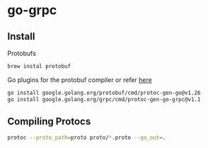 # go-grpc

## Install

Protobufs
```bash
brew instal protobuf
```

Go plugins for the protobuf compiler or refer [here](https://grpc.io/docs/languages/go/quickstart/#prerequisites)

```bash
go install google.golang.org/protobuf/cmd/protoc-gen-go@v1.26
go install google.golang.org/grpc/cmd/protoc-gen-go-grpc@v1.1
```

## Compiling Protocs
```bash
protoc --proto_path=proto proto/*.proto --go_out=.
```